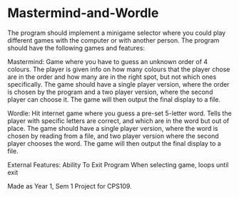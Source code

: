 # Mastermind-and-Wordle
The program should implement a minigame selector where you could play different games
with the computer or with another person. The program should have the following games and features:

Mastermind:
Game where you have to guess an unknown order of 4 colours.
The player is given info on how many colours that the player chose are in the order and how many are in the right spot, but not which ones specifically.
The game should have a single player version, where the order is chosen by the program and a two player version, where the second player can choose it.
The game will then output the final display to a file.
        
Wordle:
Hit internet game where you guess a pre-set 5-letter word.
Tells the player with specific letters are correct, and which are in the word but out of place.
The game should have a single player version, where the word is chosen by reading from a file, and two player version where the second player chooses the word.
The game will then output the final display to a file.
    

External Features:
Ability To Exit Program
When selecting game, loops until exit

Made as Year 1, Sem 1 Project for CPS109.
